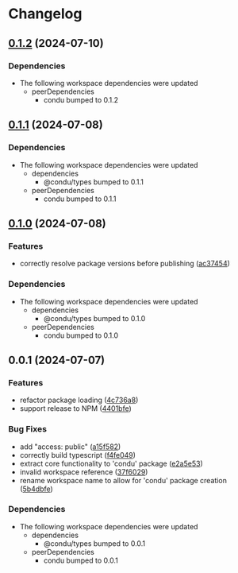 # Changelog

## [0.1.2](https://github.com/niieani/toolchain/compare/@condu-feature/typescript@0.1.1...@condu-feature/typescript@0.1.2) (2024-07-10)


### Dependencies

* The following workspace dependencies were updated
  * peerDependencies
    * condu bumped to 0.1.2

## [0.1.1](https://github.com/niieani/toolchain/compare/@condu-feature/typescript@0.1.0...@condu-feature/typescript@0.1.1) (2024-07-08)


### Dependencies

* The following workspace dependencies were updated
  * dependencies
    * @condu/types bumped to 0.1.1
  * peerDependencies
    * condu bumped to 0.1.1

## [0.1.0](https://github.com/niieani/toolchain/compare/@condu-feature/typescript@0.0.1...@condu-feature/typescript@0.1.0) (2024-07-08)


### Features

* correctly resolve package versions before publishing ([ac37454](https://github.com/niieani/toolchain/commit/ac374544ecb35ad3c3f27a830f24276928168306))


### Dependencies

* The following workspace dependencies were updated
  * dependencies
    * @condu/types bumped to 0.1.0
  * peerDependencies
    * condu bumped to 0.1.0

## 0.0.1 (2024-07-07)


### Features

* refactor package loading ([4c736a8](https://github.com/niieani/toolchain/commit/4c736a83077e0294a7854c8a2b9c95a5878149f3))
* support release to NPM ([4401bfe](https://github.com/niieani/toolchain/commit/4401bfe7a457ea3fb516d0165b89652aa3ef5200))


### Bug Fixes

* add "access: public" ([a15f582](https://github.com/niieani/toolchain/commit/a15f5827715367a3cdd2d39edbb7c63af7b2f9a8))
* correctly build typescript ([f4fe049](https://github.com/niieani/toolchain/commit/f4fe04933e439a27e1f82e58dfcfc983720a259f))
* extract core functionality to 'condu' package ([e2a5e53](https://github.com/niieani/toolchain/commit/e2a5e539f7aeaadedd3359d8bf80591f3e4ee258))
* invalid workspace reference ([37f6029](https://github.com/niieani/toolchain/commit/37f6029848a43f06627f0ee2f7fcef4e535a7d07))
* rename workspace name to allow for 'condu' package creation ([5b4dbfe](https://github.com/niieani/toolchain/commit/5b4dbfe0912ad8d64a227b875d34c39ae5d50959))


### Dependencies

* The following workspace dependencies were updated
  * dependencies
    * @condu/types bumped to 0.0.1
  * peerDependencies
    * condu bumped to 0.0.1
